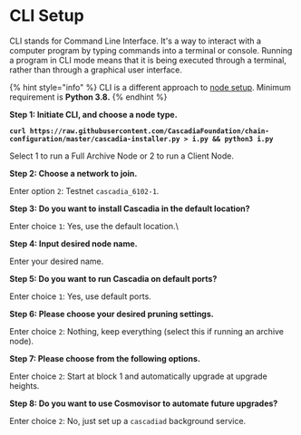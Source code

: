 # CLI Setup

CLI stands for Command Line Interface. It's a way to interact with a computer program by typing commands into a terminal or console. Running a program in CLI mode means that it is being executed through a terminal, rather than through a graphical user interface.

{% hint style="info" %}
CLI is a different approach to [node setup](./).  Minimum requirement is **Python 3.8.**
{% endhint %}



**Step 1: Initiate CLI, and choose a node type.**

<pre class="language-javascript" data-overflow="wrap"><code class="lang-javascript"><strong>curl https://raw.githubusercontent.com/CascadiaFoundation/chain-configuration/master/cascadia-installer.py > i.py &#x26;&#x26; python3 i.py
</strong></code></pre>

Select 1 to run a Full Archive Node or 2 to run a Client Node.



**Step 2: Choose a network to join.**

Enter option `2`: Testnet  `cascadia_6102-1`.



**Step 3: Do you want to install Cascadia in the default location?**

Enter choice `1`: Yes, use the default location.\


**Step 4: Input desired node name.**

Enter your desired name.



**Step 5: Do you want to run Cascadia on default ports?**

Enter choice `1`: Yes, use default ports.



**Step 6: Please choose your desired pruning settings.**

Enter choice `2`: Nothing, keep everything (select this if running an archive node).



**Step 7: Please choose from the following options.**

Enter choice `2`: Start at block 1 and automatically upgrade at upgrade heights.



**Step 8: Do you want to use Cosmovisor to automate future upgrades?**

Enter choice `2`: No, just set up a `cascadiad` background service.
